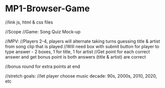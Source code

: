 # MP1-Browser-Game

//link js, html & css files

//Scope
//Game: Song Quiz Mock-up

//MPV: 
//Players 2-4, players will alternate taking turns guessing title & artist from song clip that is played
//Will need box with submit button for player to type answer - 2 boxes, 1 for title, 1 for artist
//Get point for each correct answer and get bonus point is both answers (title & artist) are correct

//bonus round for extra points at end

//stretch goals:
//let player choose music decade: 90s, 2000s, 2010, 2020, etc